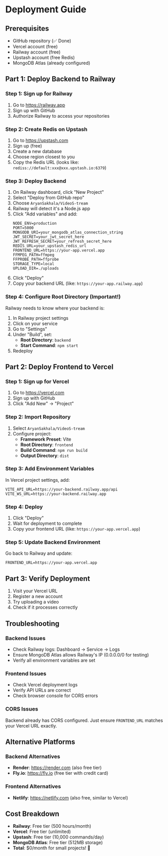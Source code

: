 # Deployment Guide

## Prerequisites
- GitHub repository (✅ Done)
- Vercel account (free)
- Railway account (free)
- Upstash account (free Redis)
- MongoDB Atlas (already configured)

## Part 1: Deploy Backend to Railway

### Step 1: Sign up for Railway
1. Go to https://railway.app
2. Sign up with GitHub
3. Authorize Railway to access your repositories

### Step 2: Create Redis on Upstash
1. Go to https://upstash.com
2. Sign up (free)
3. Create a new database
4. Choose region closest to you
5. Copy the Redis URL (looks like: `rediss://default:xxx@xxx.upstash.io:6379`)

### Step 3: Deploy Backend
1. On Railway dashboard, click "New Project"
2. Select "Deploy from GitHub repo"
3. Choose `AryanSakhala/VideoS-tream`
4. Railway will detect it's a Node.js app
5. Click "Add variables" and add:
   ```
   NODE_ENV=production
   PORT=5000
   MONGODB_URI=your_mongodb_atlas_connection_string
   JWT_SECRET=your_jwt_secret_here
   JWT_REFRESH_SECRET=your_refresh_secret_here
   REDIS_URL=your_upstash_redis_url
   FRONTEND_URL=https://your-app.vercel.app
   FFMPEG_PATH=ffmpeg
   FFPROBE_PATH=ffprobe
   STORAGE_TYPE=local
   UPLOAD_DIR=./uploads
   ```
6. Click "Deploy"
7. Copy your backend URL (like: `https://your-app.railway.app`)

### Step 4: Configure Root Directory (Important!)
Railway needs to know where your backend is:

1. In Railway project settings
2. Click on your service
3. Go to "Settings"
4. Under "Build", set:
   - **Root Directory**: `backend`
   - **Start Command**: `npm start`
5. Redeploy

## Part 2: Deploy Frontend to Vercel

### Step 1: Sign up for Vercel
1. Go to https://vercel.com
2. Sign up with GitHub
3. Click "Add New" → "Project"

### Step 2: Import Repository
1. Select `AryanSakhala/VideoS-tream`
2. Configure project:
   - **Framework Preset**: Vite
   - **Root Directory**: `frontend`
   - **Build Command**: `npm run build`
   - **Output Directory**: `dist`

### Step 3: Add Environment Variables
In Vercel project settings, add:
```
VITE_API_URL=https://your-backend.railway.app/api
VITE_WS_URL=https://your-backend.railway.app
```

### Step 4: Deploy
1. Click "Deploy"
2. Wait for deployment to complete
3. Copy your frontend URL (like: `https://your-app.vercel.app`)

### Step 5: Update Backend Environment
Go back to Railway and update:
```
FRONTEND_URL=https://your-app.vercel.app
```

## Part 3: Verify Deployment

1. Visit your Vercel URL
2. Register a new account
3. Try uploading a video
4. Check if it processes correctly

## Troubleshooting

### Backend Issues
- Check Railway logs: Dashboard → Service → Logs
- Ensure MongoDB Atlas allows Railway's IP (0.0.0.0/0 for testing)
- Verify all environment variables are set

### Frontend Issues
- Check Vercel deployment logs
- Verify API URLs are correct
- Check browser console for CORS errors

### CORS Issues
Backend already has CORS configured. Just ensure `FRONTEND_URL` matches your Vercel URL exactly.

## Alternative Platforms

### Backend Alternatives
- **Render**: https://render.com (also free tier)
- **Fly.io**: https://fly.io (free tier with credit card)

### Frontend Alternatives
- **Netlify**: https://netlify.com (also free, similar to Vercel)

## Cost Breakdown
- **Railway**: Free tier (500 hours/month)
- **Vercel**: Free tier (unlimited)
- **Upstash**: Free tier (10,000 commands/day)
- **MongoDB Atlas**: Free tier (512MB storage)
- **Total**: $0/month for small projects! 🎉

